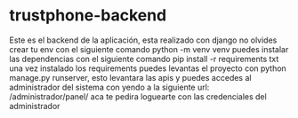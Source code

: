 # trustphone-backend
Este es el backend de la aplicación, esta realizado con django 
no olvides crear tu env con el siguiente comando python -m venv venv 
puedes instalar las dependencias con el siguiente comando pip install -r requirements txt
una vez instalado los requirements puedes levantas el proyecto con python manage.py runserver, esto levantara las apis y puedes accedes al administrador del sistema con yendo a la siguiente url: /administrador/panel/
aca te pedira loguearte con las credenciales del administrador

